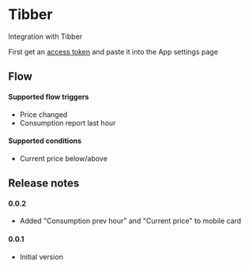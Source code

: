 # Tibber

Integration with Tibber

First get an [access token](https://developer.tibber.com/settings/accesstoken) and paste it into the App settings page

## Flow

#### Supported flow triggers
- Price changed
- Consumption report last hour

#### Supported conditions
- Current price below/above  

## Release notes

#### 0.0.2
- Added "Consumption prev hour" and "Current price" to mobile card   

#### 0.0.1
- Initial version 
